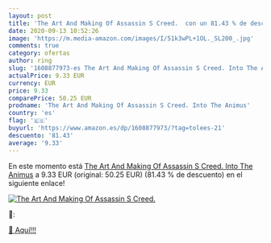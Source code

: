 ```yaml
---
layout: post
title: 'The Art And Making Of Assassin S Creed.  con un 81.43 % de descuento'
date: 2020-09-13 10:52:26
image: 'https://m.media-amazon.com/images/I/51k3wPL+1OL._SL200_.jpg'
comments: true
category: ofertas
author: ring
slug: '1608877973-es The Art And Making Of Assassin S Creed. Into The Animus'
actualPrice: 9.33 EUR
currency: EUR
price: 9.33
comparePrice: 50.25 EUR
prodname: 'The Art And Making Of Assassin S Creed. Into The Animus'
country: 'es'
flag: '🇪🇸'
buyurl: 'https://www.amazon.es/dp/1608877973/?tag=tolees-21'
descuento: '81.43'
average: '9.33'
---
```


En este momento está [The Art And Making Of Assassin S Creed. Into The Animus](https://www.amazon.es/dp/1608877973/?tag=tolees-21) a 9.33 EUR (original: 50.25 EUR) (81.43 %  de descuento) en el siguiente enlace!

[![The Art And Making Of Assassin S Creed. ](https://m.media-amazon.com/images/I/51k3wPL+1OL._SL200_.jpg)](https://www.amazon.es/dp/1608877973/?tag=tolees-21)

🔎:


[🛒 Aquí!!!](https://www.amazon.es/dp/1608877973/?tag=tolees-21)
